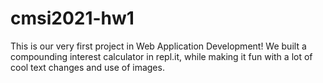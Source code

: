 # cmsi2021-hw1
This is our very first project in Web Application Development! We built a compounding interest calculator in repl.it, while making it fun with a lot of cool text changes and use of images.

